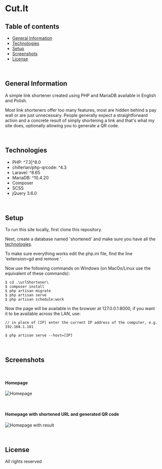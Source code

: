 # Cut.It

## Table of contents

-   [General Information](#general-information)
-   [Technologies](#technologies)
-   [Setup](#setup)
-   [Screenshots](#screenshots)
-   [License](#license)

<br />

## General Information

A simple link shortener created using PHP and MariaDB available in English and Polish.

Most link shorteners offer too many features, most are hidden behind a pay wall or are just unnecessary. People generally expect a straightforward action and a concrete result of simply shortening a link and that's what my site does, optionally allowing you to generate a QR code.

<br />

## Technologies

-   PHP: ^7.3|^8.0
-   chillerlan/php-qrcode: ^4.3
-   Laravel: ^8.65
-   MariaDB: ^10.4.20
-   Composer
-   SCSS
-   jQuery 3.6.0

<br />

## Setup

To run this site locally, first clone this repository.

Next, create a database named 'shortened' and make sure you have all the [technologies](#technologies).

To make sure everything works edit the php.ini file, find the line 'extension=gd and remove '.

Now use the following commands on Windows (on MacOs/Linux use the equivalent of these commands):

```
$ cd .\urlShortener\
$ composer install
$ php artisan migrate
$ php artisan serve
$ php artisan schedule:work
```

Now the page will be available in the browser at 127.0.0.1:8000, if you want it to be available across the LAN, use:

```
// in place of [IP] enter the current IP address of the computer, e.g. 192.168.1.101

$ php artisan serve --host=[IP]
```

<br />

## Screenshots

<br />

#### Homepage

![Homepage](https://user-images.githubusercontent.com/61974579/147574153-2e77b14c-1b9a-4677-a4e2-5b1fc66ef909.jpg)

<br />

#### Homepage with shortened URL and generated QR code

![Homepage with result](https://user-images.githubusercontent.com/61974579/147574777-d39ca674-aef9-46d1-a770-cefadd384ee0.jpg)

<br />

## License
All rights reserved

